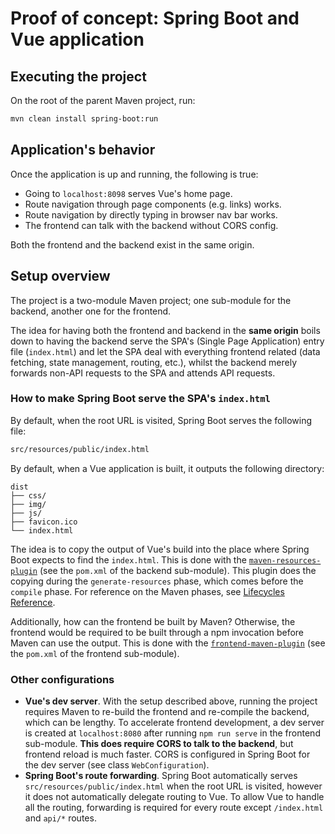 # Proof of concept: Spring Boot and Vue application

## Executing the project

On the root of the parent Maven project, run: 

```txt
mvn clean install spring-boot:run
```

## Application's behavior

Once the application is up and running, the following is true:

- Going to `localhost:8098` serves Vue's home page.
- Route navigation through page components (e.g. links) works.
- Route navigation by directly typing in browser nav bar works.
- The frontend can talk with the backend without CORS config.
  
Both the frontend and the backend exist in the same origin.

## Setup overview

The project is a two-module Maven project; one sub-module for the backend, another one for the frontend.

The idea for having both the frontend and backend in the **same origin** boils down to having the backend serve the SPA's (Single Page Application) entry file (`index.html`) and let the SPA deal with everything frontend related (data fetching, state management, routing, etc.), whilst the backend merely forwards non-API requests to the SPA and attends API requests.

### How to make Spring Boot serve the SPA's `index.html`

By default, when the root URL is visited, Spring Boot serves the following file:

```txt
src/resources/public/index.html
```

By default, when a Vue application is built, it outputs the following directory:

```
dist
├── css/
├── img/
├── js/
├── favicon.ico
└── index.html
```

The idea is to copy the output of Vue's build into the place where Spring Boot expects to find the `index.html`. This is done with the [`maven-resources-plugin`](https://maven.apache.org/plugins/maven-resources-plugin/) (see the `pom.xml` of the backend sub-module). This plugin does the copying during the `generate-resources` phase, which comes before the `compile` phase. For reference on the Maven phases, see [Lifecycles Reference](https://maven.apache.org/ref/3.6.3/maven-core/lifecycles.html).

Additionally, how can the frontend be built by Maven? Otherwise, the frontend would be required to be built through a npm invocation before Maven can use the output. This is done with the [`frontend-maven-plugin`](https://github.com/eirslett/frontend-maven-plugin) (see the `pom.xml` of the frontend sub-module).

### Other configurations

- **Vue's dev server**. With the setup described above, running the project requires Maven to re-build the frontend and re-compile the backend, which can be lengthy. To accelerate frontend development, a dev server is created at `localhost:8080` after running `npm run serve` in the frontend sub-module. **This does require CORS to talk to the backend**, but frontend reload is much faster. CORS is configured in Spring Boot for the dev server (see class `WebConfiguration`).
- **Spring Boot's route forwarding**. Spring Boot automatically serves `src/resources/public/index.html` when the root URL is visited, however it does not automatically delegate routing to Vue. To allow Vue to handle all the routing, forwarding is required for every route except `/index.html` and `api/*` routes.